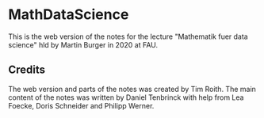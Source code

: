 # MathDataScience
This is the web version of the notes for the lecture "Mathematik fuer data science" hld by Martin Burger in 2020 at FAU.

## Credits
The web version and parts of the notes was created by Tim Roith. The main content of the notes was written by Daniel Tenbrinck with help from 
Lea Foecke, Doris Schneider and Philipp Werner.

